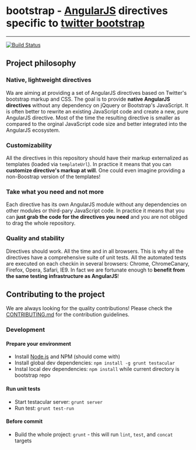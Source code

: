 # bootstrap - [AngularJS](http://angularjs.org/) directives specific to [twitter bootstrap](http://twitter.github.com/bootstrap/)

***

[![Build Status](https://secure.travis-ci.org/angular-ui/bootstrap.png)](http://travis-ci.org/angular-ui/bootstrap)

## Project philosophy

### Native, lightweight directives

Wa are aiming at providing a set of AngularJS directives based on Twitter's bootstrap markup and CSS. The goal is to provide **native AngularJS directives** without any dependency on jQquery or Bootstrap's JavaScript.
It is often better to rewrite an existing JavaScript code and create a new, pure AngularJS directive. Most of the time the resulting directive is smaller as compared to the orginal JavaScript code size and better integrated into the AngularJS ecosystem.

### Customizability

All the directives in this repository should have their markup externalized as templates (loaded via `templateUrl`). In practice it means that you can **customize directive's markup at will**. One could even imagine providing a non-Boostrap version of the templates!

### Take what you need and not more

Each directive has its own AngularJS module without any dependencies on other modules or third-pary JavaScript code. In practice it means that you can **just grab the code for the directives you need** and you are not obliged to drag the whole repository.

### Quality and stability

Directives should work. All the time and in all browsers. This is why all the directives have a comprehensive suite of unit tests. All the automated tests are executed on each checkin in several browsers: Chrome, ChromeCanary, Firefox, Opera, Safari, IE9.
In fact we are fortunate enough to **benefit from the same testing infrastructure as AngularJS**!

## Contributing to the project

 We are always looking for the quality contributions! Please check the [CONTRIBUTING.md](bootstrap/blob/master/CONTRIBUTING.md) for the contribution guidelines.

### Development
#### Prepare your environment
* Install [Node.js](http://nodejs.org/) and NPM (should come with)
* Install global dev dependencies: `npm install -g grunt testacular`
* Instal local dev dependencies: `npm install` while current directory is bootstrap repo

#### Run unit tests
* Start testacular server: `grunt server`
* Run test: `grunt test-run`

#### Before commit
* Build the whole project: `grunt` - this will run `lint`, `test`, and `concat` targets
